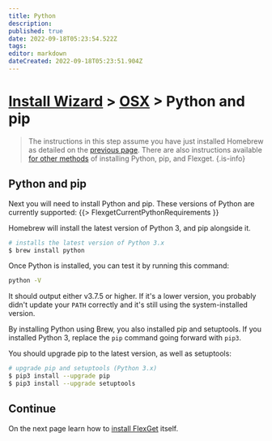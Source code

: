 ```yaml
---
title: Python
description: 
published: true
date: 2022-09-18T05:23:54.522Z
tags: 
editor: markdown
dateCreated: 2022-09-18T05:23:51.904Z
---
```


# [Install Wizard](/InstallWizard) > [OSX](/InstallWizard/OSX) > Python and pip

> The instructions in this step assume you have just installed Homebrew as detailed on the <a href="/InstallWizard/OSX">previous page</a>. There are also instructions available <a href="/InstallWizard/OSX/OtherMethods">for other methods</a> of installing Python, pip, and Flexget.
{.is-info}

## Python and pip
Next you will need to install Python and pip. These versions of Python are currently supported:
{{> FlexgetCurrentPythonRequirements }}


Homebrew will install the latest version of Python 3, and pip alongside it.

```bash
# installs the latest version of Python 3.x
$ brew install python
```

Once Python is installed, you can test it by running this command:
```bash
python -V
```
It should output either v3.7.5 or higher. If it's a lower version, you probably didn't update your `PATH` correctly and it's still using the system-installed version.

By installing Python using Brew, you also installed pip and setuptools. If you installed Python 3, replace the `pip` command going forward with `pip3`.

You should upgrade pip to the latest version, as well as setuptools:
```bash
# upgrade pip and setuptools (Python 3.x)
$ pip3 install --upgrade pip
$ pip3 install --upgrade setuptools
```

## Continue

On the next page learn how to [install FlexGet](/InstallWizard/OSX/Flexget) itself.